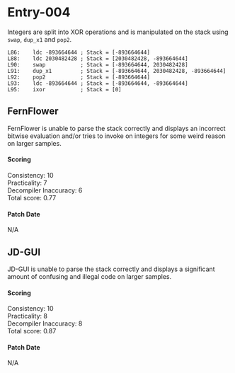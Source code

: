# Entry-004
Integers are split into XOR operations and is manipulated on the stack using `swap`, `dup_x1` and
`pop2`.

```
L86:    ldc -893664644 ; Stack = [-893664644]
L88:    ldc 2030482428 ; Stack = [2030482428, -893664644]
L90:    swap           ; Stack = [-893664644, 2030482428]
L91:    dup_x1         ; Stack = [-893664644, 2030482428, -893664644]
L92:    pop2           ; Stack = [-893664644]
L93:    ldc -893664644 ; Stack = [-893664644, -893664644]
L95:    ixor           ; Stack = [0]
```

## FernFlower
FernFlower is unable to parse the stack correctly and displays an incorrect bitwise evaluation
and/or tries to invoke on integers for some weird reason on larger samples.

#### Scoring
Consistency: 10  
Practicality: 7  
Decompiler Inaccuracy: 6  
Total score: 0.77  

#### Patch Date
N/A

## JD-GUI
JD-GUI is unable to parse the stack correctly and displays a significant amount of confusing
and illegal code on larger samples.

#### Scoring
Consistency: 10  
Practicality: 8  
Decompiler Inaccuracy: 8  
Total score: 0.87  

#### Patch Date
N/A